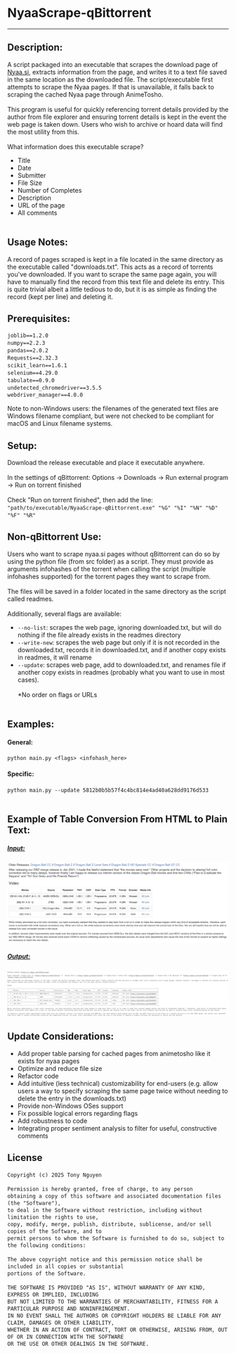 # NyaaScrape-qBittorrent
********************************

## Description:
A script packaged into an executable that scrapes the download page of [Nyaa.si](https://nyaa.si/), extracts information from the page, and writes it to a text file saved in the same location as the downloaded file. The script/executable first attempts to scrape the Nyaa pages. If that is unavailable, it falls back to scraping the cached Nyaa page through AnimeTosho. 
<BR><BR>
This program is useful for quickly referencing torrent details provided by the author from file explorer and ensuring torrent details is kept in the event the web page is taken down. Users who wish to archive or hoard data will find the most utility from this.
<BR><BR>
What information does this executable scrape?
- Title
- Date
- Submitter
- File Size
- Number of Completes
- Description
- URL of the page
- All comments
<BR><BR>

## Usage Notes:
A record of pages scraped is kept in a file located in the same directory as the executable called "downloads.txt". This acts as a record of torrents you've downloaded. If you want to scrape the same page again, you will have to manually find the record from this text file and delete its entry. This is quite trivial albeit a little tedious to do, but it is as simple as finding the record (kept per line) and deleting it.

## Prerequisites:
```beautifulsoup4==4.13.3
joblib==1.2.0
numpy==2.2.3
pandas==2.0.2
Requests==2.32.3
scikit_learn==1.6.1
selenium==4.29.0
tabulate==0.9.0
undetected_chromedriver==3.5.5
webdriver_manager==4.0.0
```
Note to non-Windows users: the filenames of the generated text files are Windows filename compliant, but were not checked to be compliant for macOS and Linux filename systems.
## Setup:
Download the release executable and place it executable anywhere.
<BR><BR>
In the settings of qBittorrent: Options -> Downloads -> Run external program -> Run on torrent finished
<BR><BR>
Check "Run on torrent finished", then add the line: `"path/to/executable/NyaaScrape-qBittorrent.exe" "%G" "%I" "%N" "%D" "%F" "%R"`

## Non-qBittorrent Use:
Users who want to scrape nyaa.si pages without qBittorrent can do so by using the python file (from src folder) as a script. They must provide as arguments infohashes of the torrent when calling the script (multiple infohashes supported) for the torrent pages they want to scrape from.
<BR><BR>
The files will be saved in a folder located in the same directory as the script called readmes.
<BR><BR>
Additionally, several flags are available:
- `--no-list`: scrapes the web page, ignoring downloaded.txt, but will do nothing if the file already exists in the readmes directory
- `--write-new`: scrapes the web page but only if it is not recorded in the downloaded.txt, records it in downloaded.txt, and if another copy exists in readmes, it will rename
- `--update`: scrapes web page, add to downloaded.txt, and renames file if another copy exists in readmes (probably what you want to use in most cases).
<BR><BR>
*No order on flags or URLs
<BR><BR>

## Examples:
#### General:
`python main.py <flags> <infohash_here>`
#### Specific:
`python main.py --update 5812b0b5b57f4c4bc814e4ad40a628dd9176d533`
<BR><BR>
## Example of Table Conversion From HTML to Plain Text:
  ##### <ins>Input:</ins>
![InputHTMLPage](imgs/nyaa_table2.png)
  ##### <ins>Output:</ins>
![OutputText](imgs/nyaaa_tabletext2.png)

## Update Considerations:
- Add proper table parsing for cached pages from animetosho like it exists for nyaa pages
- Optimize and reduce file size
- Refactor code
- Add intuitive (less technical) customizability for end-users (e.g. allow users a way to specify scraping the same page twice without needing to delete the entry in the downloads.txt)
- Provide non-Windows OSes support
- Fix possible logical errors regarding flags
- Add robustness to code
- Integrating proper sentiment analysis to filter for useful, constructive comments

## License
```
Copyright (c) 2025 Tony Nguyen

Permission is hereby granted, free of charge, to any person
obtaining a copy of this software and associated documentation files (the "Software"),
to deal in the Software without restriction, including without limitation the rights to use,
copy, modify, merge, publish, distribute, sublicense, and/or sell copies of the Software, and to
permit persons to whom the Software is furnished to do so, subject to the following conditions:

The above copyright notice and this permission notice shall be included in all copies or substantial
portions of the Software.

THE SOFTWARE IS PROVIDED "AS IS", WITHOUT WARRANTY OF ANY KIND, EXPRESS OR IMPLIED, INCLUDING
BUT NOT LIMITED TO THE WARRANTIES OF MERCHANTABILITY, FITNESS FOR A PARTICULAR PURPOSE AND NONINFRINGEMENT.
IN NO EVENT SHALL THE AUTHORS OR COPYRIGHT HOLDERS BE LIABLE FOR ANY CLAIM, DAMAGES OR OTHER LIABILITY,
WHETHER IN AN ACTION OF CONTRACT, TORT OR OTHERWISE, ARISING FROM, OUT OF OR IN CONNECTION WITH THE SOFTWARE
OR THE USE OR OTHER DEALINGS IN THE SOFTWARE.
```
